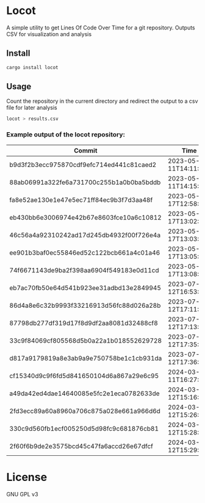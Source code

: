 # Locot

A simple utility to get Lines Of Code Over Time for a git repository. Outputs CSV for visualization and analysis

## Install

```bash
cargo install locot
```

## Usage
Count the repository in the current directory and redirect the output to a csv file for later analysis

```bash
locot > results.csv
```

### Example output of the locot repository:

| Commit                                   | Time                 | Total | Markdown | Rust | TOML |
|------------------------------------------|----------------------|-------|----------|------|------|
| b9d3f2b3ecc975870cdf9efc714ed441c81caed2 | 2023-05-11T14:11:12Z | 2     | 2        | 0    | 0    |
| 88ab06991a322fe6a731700c255b1a0b0ba5bddb | 2023-05-11T14:15:32Z | 7     | 7        | 0    | 0    |
| fa8e52ae130e1e47e5ec71ff84ec9b3f7d3aa48f | 2023-05-17T12:58:42Z | 76    | 2        | 63   | 11   |
| eb430bb6e3006974e42b67e8603fce10a6c10812 | 2023-05-17T13:02:03Z | 86    | 2        | 73   | 11   |
| 46c56a4a92310242ad17d245db4932f00f726e4a | 2023-05-17T13:03:08Z | 83    | 2        | 70   | 11   |
| ee901b3baf0ec55846ed52c122bcb661a4c01a46 | 2023-05-17T13:05:28Z | 83    | 2        | 70   | 11   |
| 74f6671143de9ba2f398aa6904f549183e0d11cd | 2023-05-17T13:08:18Z | 95    | 2        | 80   | 13   |
| eb7ac70fb50e64d541b923ee31adbd13e2849945 | 2023-07-12T16:53:25Z | 50    | 2        | 34   | 14   |
| 86d4a8e6c32b9993f33216913d56fc88d026a28b | 2023-07-12T17:11:32Z | 72    | 2        | 56   | 14   |
| 87798db277df319d17f8d9df2aa8081d32488cf8 | 2023-07-12T17:13:43Z | 72    | 2        | 56   | 14   |
| 33c9f84069cf805568d5b0a22a1b018552629728 | 2023-07-12T17:35:35Z | 85    | 2        | 68   | 15   |
| d817a9179819a8e3ab9a9e750758be1c1cb931da | 2023-07-12T17:36:41Z | 91    | 8        | 68   | 15   |
| cf15340d9c9f6fd5d841650104d6a867a29e6c95 | 2024-03-11T16:27:33Z | 107   | 8        | 83   | 16   |
| a49da42ed4dae14640085e5fc2e1eca0782633de | 2024-03-12T15:16:52Z | 152   | 8        | 127  | 17   |
| 2fd3ecc89a60a8960a706c875a028e661a966d6d | 2024-03-12T15:26:55Z | 165   | 8        | 139  | 18   |
| 330c9d560fb1ecf005250d5d98fc9c681876cb81 | 2024-03-12T15:28:21Z | 165   | 8        | 139  | 18   |
| 2f60f6b9de2e3575bcd45c47fa6accd26e67dfcf | 2024-03-12T15:29:04Z | 165   | 8        | 139  | 18   |



# License

GNU GPL v3